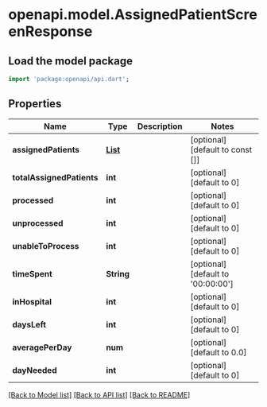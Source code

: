 # openapi.model.AssignedPatientScreenResponse

## Load the model package
```dart
import 'package:openapi/api.dart';
```

## Properties
Name | Type | Description | Notes
------------ | ------------- | ------------- | -------------
**assignedPatients** | [**List<ProcessedPatientEntryForFrontEnd>**](ProcessedPatientEntryForFrontEnd.md) |  | [optional] [default to const []]
**totalAssignedPatients** | **int** |  | [optional] [default to 0]
**processed** | **int** |  | [optional] [default to 0]
**unprocessed** | **int** |  | [optional] [default to 0]
**unableToProcess** | **int** |  | [optional] [default to 0]
**timeSpent** | **String** |  | [optional] [default to '00:00:00']
**inHospital** | **int** |  | [optional] [default to 0]
**daysLeft** | **int** |  | [optional] [default to 0]
**averagePerDay** | **num** |  | [optional] [default to 0.0]
**dayNeeded** | **int** |  | [optional] [default to 0]

[[Back to Model list]](../README.md#documentation-for-models) [[Back to API list]](../README.md#documentation-for-api-endpoints) [[Back to README]](../README.md)


